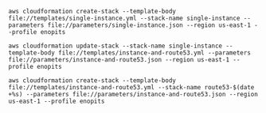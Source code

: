 ```
aws cloudformation create-stack --template-body file://templates/single-instance.yml --stack-name single-instance --parameters file://parameters/single-instance.json --region us-east-1 --profile enopits

aws cloudformation update-stack --stack-name single-instance --template-body file://templates/instance-and-route53.yml --parameters file://parameters/instance-and-route53.json --region us-east-1 --profile enopits

```

```
aws cloudformation create-stack --template-body file://templates/instance-and-route53.yml --stack-name route53-$(date +%s) --parameters file://parameters/instance-and-route53.json --region us-east-1 --profile enopits

```

```
```

```
```

```
```

```
```

```
```

```
```

```
```

```
```

```
```

```
```

```
```

```
```

```
```

```
```
